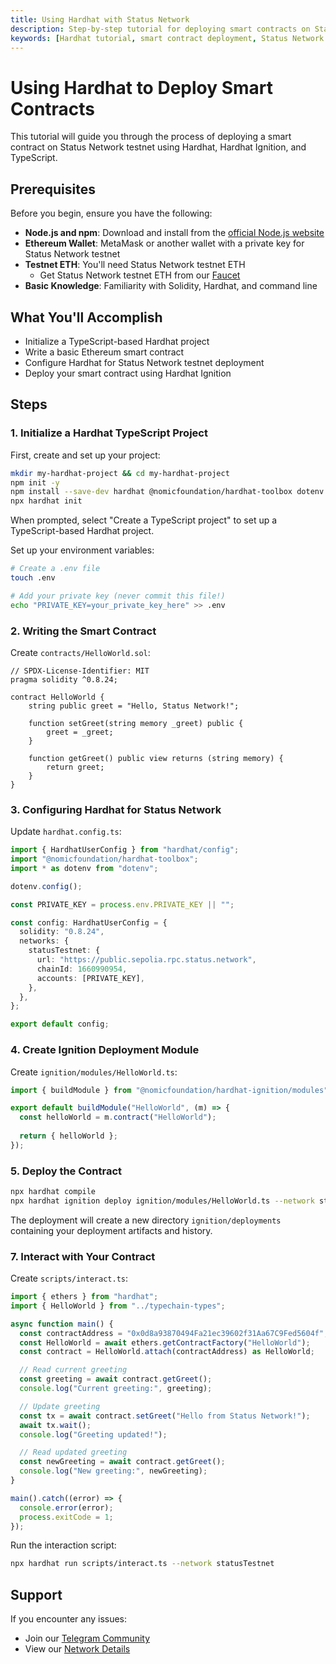 ```yaml
---
title: Using Hardhat with Status Network
description: Step-by-step tutorial for deploying smart contracts on Status Network using Hardhat and TypeScript. Learn about project setup, configuration, and contract deployment.
keywords: [Hardhat tutorial, smart contract deployment, Status Network development, TypeScript, blockchain development, web3 development]
---
```


# Using Hardhat to Deploy Smart Contracts

This tutorial will guide you through the process of deploying a smart contract on Status Network testnet using Hardhat, Hardhat Ignition, and TypeScript.

## Prerequisites

Before you begin, ensure you have the following:

- **Node.js and npm**: Download and install from the [official Node.js website](https://nodejs.org/)
- **Ethereum Wallet**: MetaMask or another wallet with a private key for Status Network testnet
- **Testnet ETH**: You'll need Status Network testnet ETH
  - Get Status Network testnet ETH from our [Faucet](/tools/testnet-faucets)
- **Basic Knowledge**: Familiarity with Solidity, Hardhat, and command line

## What You'll Accomplish

- Initialize a TypeScript-based Hardhat project
- Write a basic Ethereum smart contract
- Configure Hardhat for Status Network testnet deployment
- Deploy your smart contract using Hardhat Ignition

## Steps

### 1. Initialize a Hardhat TypeScript Project

First, create and set up your project:

```bash
mkdir my-hardhat-project && cd my-hardhat-project
npm init -y
npm install --save-dev hardhat @nomicfoundation/hardhat-toolbox dotenv
npx hardhat init
```

When prompted, select "Create a TypeScript project" to set up a TypeScript-based Hardhat project.

Set up your environment variables:

```bash
# Create a .env file
touch .env

# Add your private key (never commit this file!)
echo "PRIVATE_KEY=your_private_key_here" >> .env
```

### 2. Writing the Smart Contract

Create `contracts/HelloWorld.sol`:

```solidity
// SPDX-License-Identifier: MIT
pragma solidity ^0.8.24;

contract HelloWorld {
    string public greet = "Hello, Status Network!";

    function setGreet(string memory _greet) public {
        greet = _greet;
    }

    function getGreet() public view returns (string memory) {
        return greet;
    }
}
```

### 3. Configuring Hardhat for Status Network

Update `hardhat.config.ts`:

```typescript
import { HardhatUserConfig } from "hardhat/config";
import "@nomicfoundation/hardhat-toolbox";
import * as dotenv from "dotenv";

dotenv.config();

const PRIVATE_KEY = process.env.PRIVATE_KEY || "";

const config: HardhatUserConfig = {
  solidity: "0.8.24",
  networks: {
    statusTestnet: {
      url: "https://public.sepolia.rpc.status.network",
      chainId: 1660990954,
      accounts: [PRIVATE_KEY],
    },
  },
};

export default config;
```

### 4. Create Ignition Deployment Module

Create `ignition/modules/HelloWorld.ts`:

```typescript
import { buildModule } from "@nomicfoundation/hardhat-ignition/modules";

export default buildModule("HelloWorld", (m) => {
  const helloWorld = m.contract("HelloWorld");
  
  return { helloWorld };
});
```

### 5. Deploy the Contract

```bash
npx hardhat compile
npx hardhat ignition deploy ignition/modules/HelloWorld.ts --network statusTestnet
```

The deployment will create a new directory `ignition/deployments` containing your deployment artifacts and history.

### 7. Interact with Your Contract

Create `scripts/interact.ts`:

```typescript
import { ethers } from "hardhat";
import { HelloWorld } from "../typechain-types";

async function main() {
  const contractAddress = "0x0d8a93870494Fa21ec39602f31Aa67C9Fed5604f";
  const HelloWorld = await ethers.getContractFactory("HelloWorld");
  const contract = HelloWorld.attach(contractAddress) as HelloWorld;

  // Read current greeting
  const greeting = await contract.getGreet();
  console.log("Current greeting:", greeting);

  // Update greeting
  const tx = await contract.setGreet("Hello from Status Network!");
  await tx.wait();
  console.log("Greeting updated!");

  // Read updated greeting
  const newGreeting = await contract.getGreet();
  console.log("New greeting:", newGreeting);
}

main().catch((error) => {
  console.error(error);
  process.exitCode = 1;
});
```

Run the interaction script:

```bash
npx hardhat run scripts/interact.ts --network statusTestnet
```

## Support

If you encounter any issues:
- Join our [Telegram Community](https://t.me/statusl2)
- View our [Network Details](/general-info/network-details)